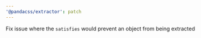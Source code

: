 ```yaml
---
'@pandacss/extractor': patch
---
```


Fix issue where the `satisfies` would prevent an object from being extracted
